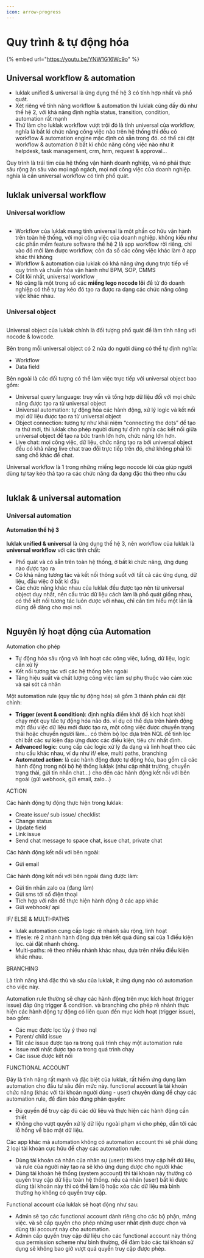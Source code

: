 ```yaml
---
icon: arrow-progress
---
```


# Quy trình & tự động hóa

{% embed url="https://youtu.be/YNW1G16Wc9o" %}

## Universal workflow & automation

* luklak unified & universal là ứng dụng thế hệ 3 có tính hợp nhất và phổ quát.
* Xét riêng về tính năng workflow & automation thì luklak cũng đầy đủ như thế hệ 2, với khả năng định nghĩa status, transition, condition, automation rất mạnh
* Thứ làm cho luklak workflow vượt trội đó là tính universal của workflow, nghĩa là bất kì chức năng công việc nào trên hệ thống thì đều có workflow & automation engine mặc định có sẵn trong đó. có thể cài đặt workflow & automation ở bất kì chức năng công việc nào như it helpdesk, task management, crm, hrm, request & approval…

Quy trình là trái tim của hệ thống vận hành doanh nghiệp, và nó phải thực sâu rộng ăn sâu vào mọi ngõ ngách, mọi nơi công việc của doanh nghiệp. nghĩa là cần universal workflow có tính phổ quát.

## luklak universal workflow

### Universal workflow

<figure><img src="../../.gitbook/assets/image (235).png" alt=""><figcaption></figcaption></figure>

* Workflow của luklak mang tính universal là một phần cơ hữu vận hành trên toàn hệ thống, với mọi công việc của doanh nghiệp. không kiểu như các phần mềm feature software thế hệ 2 là app workflow rời riêng, chỉ vào đó mới làm được workflow, còn đa số các công việc khác làm ở app khác thì không
* Workflow & automation của luklak có khả năng ứng dụng trực tiếp về quy trình và chuẩn hóa vận hành như BPM, SOP, CMMS
* Cốt lõi nhất, universal workflow
* Nó cũng là một trong số các **miếng lego nocode lõi** để từ đó doanh nghiệp có thể tự tay kéo đó tạo ra được ra dạng các chức năng công việc khác nhau.

### Universal object

<figure><img src="../../.gitbook/assets/image (236).png" alt=""><figcaption></figcaption></figure>

Universal object của luklak chính là đối tượng phổ quát để làm tính năng với nocode & lowcode.

Bên trong mỗi universal object có 2 nửa do người dùng có thể tự định nghĩa:

* Workflow
* Data field

Bên ngoài là các đối tượng có thể làm việc trực tiếp với universal object bao gồm:

* Universal query language: truy vấn và tổng hợp dữ liệu đối với mọi chức năng được tạo ra từ universal object
* Universal automation: tự động hóa các hành động, xử lý logic và kết nối mọi dữ liệu được tạo ra từ universal object
* Object connection: tương tự như khái niệm “connecting the dots” để tạo ra thứ mới, thì luklak cho phép người dùng tự định nghĩa các kết nối giữa universal object để tạo ra bức tranh lớn hơn, chức năng lớn hơn.
* Live chat: mọi công việc, dữ liệu, chức năng tạo ra bởi universal object đều có khả năng live chat trao đổi trực tiếp trên đó, chứ không phải lôi sang chỗ khác để chat.

Universal workflow là 1 trong những miếng lego nocode lõi của giúp người dùng tự tay kéo thả tạo ra các chức năng đa dạng đặc thù theo nhu cầu

<figure><img src="../../.gitbook/assets/image (237).png" alt=""><figcaption></figcaption></figure>

## luklak & universal automation

### Universal automation

#### Automation thế hệ 3

**luklak unified & universal** là ứng dụng thế hệ 3, nên workflow của luklak là **universal workflow** với các tính chất:

* Phổ quát và có sẵn trên toàn hệ thống, ở bất kì chức năng, ứng dụng nào được tạo ra
* Có khả năng tương tác và kết nối thông suốt với tất cả các ứng dụng, dữ liệu, đầu việc ở bất kì đâu
* Các chức năng khác nhau của luklak đều được tạo nên từ universal object duy nhất, nên cấu trúc dữ liệu cách làm là phổ quát giống nhau, có thể kết nối tương tác luôn được với nhau, chỉ cần tìm hiểu một lần là dùng dễ dàng cho mọi nơi.

<figure><img src="../../.gitbook/assets/image (225).png" alt=""><figcaption></figcaption></figure>

## Nguyên lý hoạt động của Automation

Automation cho phép

* Tự động hóa sâu rộng và linh hoạt các công việc, luồng, dữ liệu, logic cần xử lý
* Kết nối tương tác với các hệ thống bên ngoài
* Tăng hiệu suất và chất lượng công việc làm sự phụ thuộc vào cảm xúc và sai sót cá nhân

Một automation rule (quy tắc tự động hóa) sẽ gồm 3 thành phần cài đặt chính:

* **Trigger (event & condition)**: định nghĩa điểm khởi để kích hoạt khởi chạy một quy tắc tự động hóa nào đó. ví dụ có thể dựa trên hành động một đầu việc dữ liệu mới được tạo ra, một công việc được chuyển trạng thái hoặc chuyển người làm… có thêm bộ lọc dựa trên NQL để tinh lọc chỉ bắt các sự kiện đáp ứng được các điều kiện, tiêu chí nhất định.
* **Advanced logic**: cung cấp các logic xử lý đa dạng và linh hoạt theo các nhu cầu khác nhau, ví dụ như if/ else, multi paths, branching
* **Automated action**: là các hành động được tự động hóa, bao gồm cả các hành động trong nội bộ hệ thống luklak (như cập nhật trường, chuyển trạng thái, gửi tin nhắn chat…) cho đến các hành động kết nối với bên ngoài (gửi webhook, gửi email, zalo…)

ACTION

Các hành động tự động thực hiện trong luklak:

* Create issue/ sub issue/ checklist
* Change status
* Update field
* Link issue
* Send chat message to space chat, issue chat, private chat

Các hành động kết nối với bên ngoài:

* Gửi email

Các hành động kết nối với bên ngoài đang được làm:

* Gửi tin nhắn zalo oa (đang làm)
* Gửi sms tới số điện thoại
* Tích hợp với n8n để thực hiện hành động ở các app khác
* Gửi webhook/ api

IF/ ELSE & MULTI-PATHS

* lulak automation cung cấp logic rẽ nhánh sâu rộng, linh hoạt
* If/esle: rẽ 2 nhánh hành động dựa trên kết quả đúng sai của 1 điều kiện lọc. cài đặt nhanh chóng.
* Multi-paths: rẽ theo nhiều nhánh khác nhau, dựa trên nhiều điều kiện khác nhau.

BRANCHING

Là tính năng khá đặc thù và sâu của luklak, ít ứng dụng nào có automation cho việc này.

Automation rule thường sẽ chạy các hành động trên mục kích hoạt (trigger issue) đáp ứng trigger & condition. và branching cho phép rẽ nhánh thực hiện các hành động tự động có liên quan đến mục kích hoạt (trigger issue), bao gồm:

* Các mục được lọc tùy ý theo nql
* Parent/ child issue
* Tất các issue được tạo ra trong quá trình chạy một automation rule
* Issue mới nhất được tạo ra trong quá trình chạy
* Các issue được kết nối

FUNCTIONAL ACCOUNT

Đây là tính năng rất mạnh và đặc biệt của luklak, rất hiếm ứng dụng làm automation cho đầu tư sâu đến mức này. functional account là tài khoản chức năng (khác với tài khoản người dùng - user) chuyên dùng để chạy các automation rule, để đảm bảo đúng phân quyền:

* Đủ quyền để truy cập đủ các dữ liệu và thực hiện các hành động cần thiết
* Không cho vượt quyền xử lý dữ liệu ngoài phạm vi cho phép, dẫn tới các lỗ hổng về bảo mật dữ liệu.

Các app khác mà automation không có automation account thì sẽ phải dùng 2 loại tài khoản cực hữu để chạy các automation rule:

* Dùng tài khoản cá nhân của nhân sự (user): thì khó truy cập hết dữ liệu, và rule của người này tạo ra sẽ khó ứng dụng được cho người khác
* Dùng tài khoản hệ thống (system account) thì tài khoản này thường có quyền truy cập dữ liệu toàn hệ thống. nếu cá nhân (user) bất kì được dùng tài khoản này thì có thể làm lộ hoặc xóa các dữ liệu mà bình thường họ không có quyền truy cập.

Functional account của luklak sẽ hoạt động như sau:

* Admin sẽ tạo các functional account dành riêng cho các bộ phận, mảng việc. và sẽ cấp quyền cho phép những user nhất định được chọn và dùng tài account này cho automation.
* Admin cấp quyền truy cập dữ liệu cho các functional account này thông qua permission scheme như bình thường, để đảm bảo các tài khoản sử dụng sẽ không bao giờ vượt quá quyền truy cập được phép.

<figure><img src="../../.gitbook/assets/image (226).png" alt=""><figcaption></figcaption></figure>



